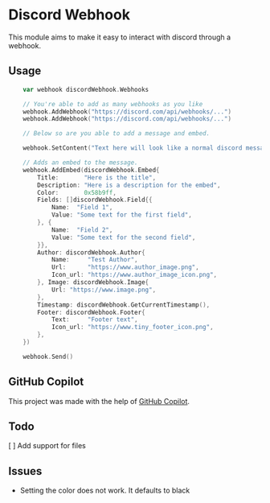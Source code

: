 # Discord Webhook

This module aims to make it easy to interact with discord through a webhook.


## Usage

```go
    var webhook discordWebhook.Webhooks

    // You're able to add as many webhooks as you like
	webhook.AddWebhook("https://discord.com/api/webhooks/...")
	webhook.AddWebhook("https://discord.com/api/webhooks/...")

    // Below so are you able to add a message and embed.

	webhook.SetContent("Text here will look like a normal discord message")

    // Adds an embed to the message.
	webhook.AddEmbed(discordWebhook.Embed{
		Title:       "Here is the title",
		Description: "Here is a description for the embed",
		Color:       0x58b9ff,
		Fields: []discordWebhook.Field{{
			Name:  "Field 1",
			Value: "Some text for the first field",
		}, {
			Name:  "Field 2",
			Value: "Some text for the second field",
		}},
		Author: discordWebhook.Author{
			Name:     "Test Author",
			Url:      "https://www.author_image.png",
			Icon_url: "https://www.author_image_icon.png",
		}, Image: discordWebhook.Image{
			Url: "https://www.image.png",
		},
		Timestamp: discordWebhook.GetCurrentTimestamp(),
		Footer: discordWebhook.Footer{
			Text:     "Footer text",
			Icon_url: "https://www.tiny_footer_icon.png",
		},
	})

	webhook.Send()
```

## GitHub Copilot

This project was made with the help of [GitHub Copilot](https://copilot.github.com/).

## Todo

[ ] Add support for files

## Issues

* Setting the color does not work. It defaults to black
